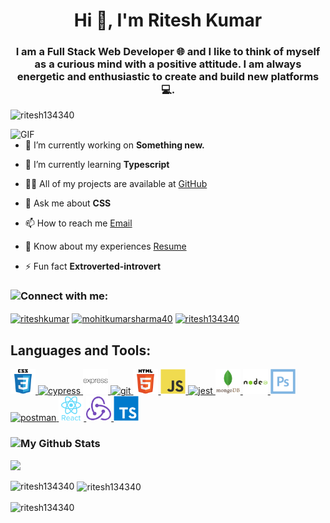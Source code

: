 <h1 align="center">Hi 👋, I'm Ritesh Kumar</h1>

<h3 align="center">I am a Full Stack Web Developer 🌐 and I like to think of myself as a curious mind with a positive attitude. I am always energetic and enthusiastic to create and build new platforms 💻.</h3>

<p align="left"> <img src="https://komarev.com/ghpvc/?username=ritesh134340&label=Profile%20views&color=0e75b6&style=flat" alt="ritesh134340" /> </p>


<img align="right" alt="GIF" src="https://i.imgur.com/iXuL1HG.png" width="760px"/>

- 🔭 I’m currently working on **Something new.**

- 🌱 I’m currently learning **Typescript**

- 👨‍💻 All of my projects are available at [GitHub](https://ritesh134340.github.io/)

- 💬 Ask me about **CSS**

- 📫 How to reach me [Email](mailto:riteshkumar134340@gmail.com)

- 📄 Know about my experiences [Resume](https://drive.google.com/file/d/1IaBOdscX4V_TVD-faJQQRwW9VZGqu5RG/view?usp=sharing)

- ⚡ Fun fact **Extroverted-introvert**

<h3 align="left"><img width="30px" margin-right="10px" src="https://emojis.slackmojis.com/emojis/images/1579216111/7550/pikachu_wave.gif?1579216111"></img>Connect with me:</h3>
<p align="left">
<a href="https://twitter.com/riteshkumar" target="blank"><img align="center" src="https://raw.githubusercontent.com/rahuldkjain/github-profile-readme-generator/master/src/images/icons/Social/twitter.svg" alt="riteshkumar" height="30" width="40" /></a>
  <a href="https://codesandbox.io/u/Ritesh134340" target="blank"><img align="center" src="https://raw.githubusercontent.com/rahuldkjain/github-profile-readme-generator/master/src/images/icons/Social/codesandbox.svg" alt="mohitkumarsharma40" height="30" width="40" /></a>
<a href="https://linkedin.com/in/ritesh134340" target="blank"><img align="center" src="https://raw.githubusercontent.com/rahuldkjain/github-profile-readme-generator/master/src/images/icons/Social/linked-in-alt.svg" alt="ritesh134340" height="30" width="40" /></a>

</p>

<h2 align="left">Languages and Tools:</h2>
<p align="left"> <a href="https://www.w3schools.com/css/" target="_blank" rel="noreferrer"> <img src="https://raw.githubusercontent.com/devicons/devicon/master/icons/css3/css3-original-wordmark.svg" alt="css3" width="40" height="40"/> </a> <a href="https://www.cypress.io" target="_blank" rel="noreferrer"> <img src="https://raw.githubusercontent.com/simple-icons/simple-icons/6e46ec1fc23b60c8fd0d2f2ff46db82e16dbd75f/icons/cypress.svg" alt="cypress" width="40" height="40"/> </a> <a href="https://expressjs.com" target="_blank" rel="noreferrer"> <img src="https://raw.githubusercontent.com/devicons/devicon/master/icons/express/express-original-wordmark.svg" alt="express" width="40" height="40"/> </a> <a href="https://git-scm.com/" target="_blank" rel="noreferrer"> <img src="https://www.vectorlogo.zone/logos/git-scm/git-scm-icon.svg" alt="git" width="40" height="40"/> </a> <a href="https://www.w3.org/html/" target="_blank" rel="noreferrer"> <img src="https://raw.githubusercontent.com/devicons/devicon/master/icons/html5/html5-original-wordmark.svg" alt="html5" width="40" height="40"/> </a> <a href="https://developer.mozilla.org/en-US/docs/Web/JavaScript" target="_blank" rel="noreferrer"> <img src="https://raw.githubusercontent.com/devicons/devicon/master/icons/javascript/javascript-original.svg" alt="javascript" width="40" height="40"/> </a> <a href="https://jestjs.io" target="_blank" rel="noreferrer"> <img src="https://www.vectorlogo.zone/logos/jestjsio/jestjsio-icon.svg" alt="jest" width="40" height="40"/> </a> <a href="https://www.mongodb.com/" target="_blank" rel="noreferrer"> <img src="https://raw.githubusercontent.com/devicons/devicon/master/icons/mongodb/mongodb-original-wordmark.svg" alt="mongodb" width="40" height="40"/> </a> <a href="https://nodejs.org" target="_blank" rel="noreferrer"> <img src="https://raw.githubusercontent.com/devicons/devicon/master/icons/nodejs/nodejs-original-wordmark.svg" alt="nodejs" width="40" height="40"/> </a> <a href="https://www.photoshop.com/en" target="_blank" rel="noreferrer"> <img src="https://raw.githubusercontent.com/devicons/devicon/master/icons/photoshop/photoshop-line.svg" alt="photoshop" width="40" height="40"/> </a> <a href="https://postman.com" target="_blank" rel="noreferrer"> <img src="https://www.vectorlogo.zone/logos/getpostman/getpostman-icon.svg" alt="postman" width="40" height="40"/> </a> <a href="https://reactjs.org/" target="_blank" rel="noreferrer"> <img src="https://raw.githubusercontent.com/devicons/devicon/master/icons/react/react-original-wordmark.svg" alt="react" width="40" height="40"/> </a> <a href="https://redux.js.org" target="_blank" rel="noreferrer"> <img src="https://raw.githubusercontent.com/devicons/devicon/master/icons/redux/redux-original.svg" alt="redux" width="40" height="40"/> </a> <a href="https://www.typescriptlang.org/" target="_blank" rel="noreferrer"> <img src="https://raw.githubusercontent.com/devicons/devicon/master/icons/typescript/typescript-original.svg" alt="typescript" width="40" height="40"/> </a> </p>

<h3><img src="https://emojis.slackmojis.com/emojis/images/1471045852/841/hero.gif?1471045852"></img>My Github Stats</h3>

<img src="https://activity-graph.herokuapp.com/graph?username=Ritesh134340&theme=react-dark&bg_color=20232a&hide_border=true&area=true"></img>

<p><img align="left" src="https://github-readme-stats.vercel.app/api/top-langs?username=ritesh134340&show_icons=true&locale=en&layout=compact" alt="ritesh134340" /></p>

<p>&nbsp;<img align="center" src="https://github-readme-stats.vercel.app/api?username=ritesh134340&show_icons=true&locale=en" alt="ritesh134340" /></p>

<p><img align="center" src="https://github-readme-streak-stats.herokuapp.com/?user=ritesh134340&" alt="ritesh134340" /></p>
